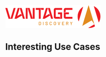 <img src="../../../docs/assets/vantage_logo.png" title="Vantage Discovery Logo" width="300"/></br>

# Interesting Use Cases
